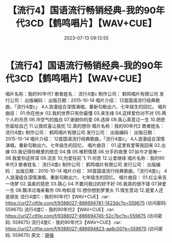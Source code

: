 ﻿---
title: 【流行4】国语流行畅销经典-我的90年代3CD【鹤鸣唱片】【WAV+CUE】
date: 2023-07-13 09:13:55
categories: WAV车载音乐、镜像
tags: 华语中文
---
# 【流行4】国语流行畅销经典-我的90年代3CD【鹤鸣唱片】【WAV+CUE】

唱片名称：我的90年代1
歌者姓名： 流行4度c
制作公司： 鹤鸣唱片有限公司
发行公司：
出版编码：
出版日期：2015-10-14
唱片介绍：
12首国语流行经典歌曲，「流行4度c」 4人浪漫组合深情演唱，重新勾勒出六、七年级生的回忆。
唱片曲目：
01.你在他乡
02.我的世界只有你最懂
03.来生缘
04.这样爱你对不对
05.两个人的月亮
06.冷空气的独白
07.谢谢你的爱
08.选择
09.真心真意过一生
10.把悲伤留给自己
11.让我欢喜让我忧
12.真的想你
唱片名称：我的90年代2
歌者姓名： 流行4度c
制作公司： 鹤鸣唱片有限公司
发行公司：
出版编码：
出版日期：2015-10-14
唱片介绍：
12首国语流行经典歌曲，「流行4度c」 4人浪漫组合深情演唱，重新勾勒出六、七年级生的回忆。
唱片曲目：
01.这里有爱等我回来
02.出嫁
03.我记得你眼里的依恋
04.愫
05.堆积情感
06.分手的夜里
07.如今才是唯一
08.我爱你这样深
09.流言
10;为爱往前飞
11.何苦
12.让爱继续
唱片名称：我的90年代3
歌者姓名： 流行4度c
制作公司： 鹤鸣唱片有限公司
发行公司：
出版编码：
出版日期：2015-10-14
唱片介绍：
36首国语流行经典歌曲，「流行4度c」 4人浪漫组合深情演唱，重新勾勒出六、七年级生的回忆。
唱片曲目：
01.红尘来去一场梦
02.温柔的慈悲
03.猜心
04.不要问我过的好不好
06.我真的很不错
07.钟爱一生
08.飘洋过海来看你
09.吻和泪
10.想你想到梦里头
11.情生意动
12.是爱人还是朋友
流行4度C - 我的90年代1【WAV+CUE】.rar: https://url27.ctfile.com/f/9388027-886694781-1423dc?p=559675
(访问密码: 559675)
流行4度C - 我的90年代2【WAV+CUE】.rar: https://url27.ctfile.com/f/9388027-886694745-52c7bc?p=559675
(访问密码: 559675)
流行4度C - 我的90年代3【WAV+CUE】.rar: https://url27.ctfile.com/f/9388027-886694823-aa6c00?p=559675
(访问密码: 559675)
原文：[链接](https://blog.sina.com.cn/s/blog_1647c7e76010312ou.html)